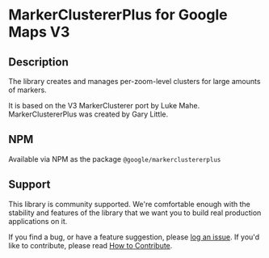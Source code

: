 MarkerClustererPlus for Google Maps V3
======================================

## Description

The library creates and manages per-zoom-level clusters for large amounts of markers.

It is based on the V3 MarkerClusterer port by Luke Mahe. MarkerClustererPlus was created by Gary Little.

## NPM

Available via NPM as the package `@google/markerclustererplus`

## Support

This library is community supported. We're comfortable enough with the stability and features of
the library that we want you to build real production applications on it.

If you find a bug, or have a feature suggestion, please [log an issue][issues]. If you'd like to
contribute, please read [How to Contribute][contrib].

[issues]: https://github.com/googlemaps/v3-utility-library/issues
[contrib]: https://github.com/googlemaps/v3-utility-library/blob/master/packages/markerclustererplus/CONTRIB.md
